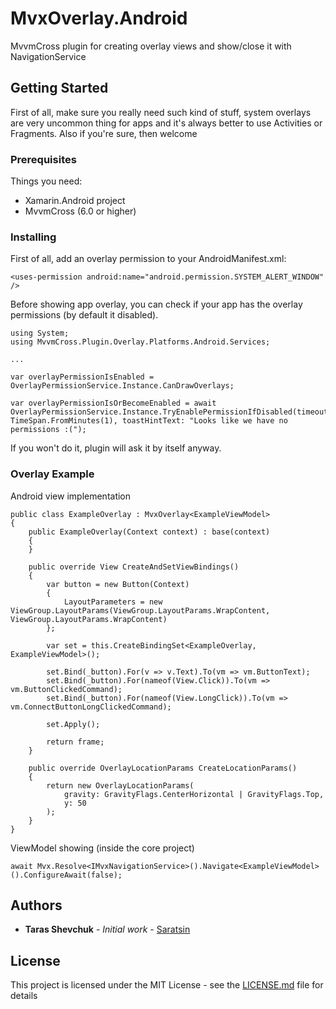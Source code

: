 # MvxOverlay.Android

MvvmCross plugin for creating overlay views and show/close it with NavigationService

## Getting Started

First of all, make sure you really need such kind of stuff, system overlays are very uncommon thing for apps and it's always better to use Activities or Fragments. Also if you're sure, then welcome

### Prerequisites

Things you need:
* Xamarin.Android project
* MvvmCross (6.0 or higher)

### Installing

First of all, add an overlay permission to your AndroidManifest.xml:

```
<uses-permission android:name="android.permission.SYSTEM_ALERT_WINDOW" />
```

Before showing app overlay, you can check if your app has the overlay permissions (by default it disabled).

```
using System;
using MvvmCross.Plugin.Overlay.Platforms.Android.Services;

...

var overlayPermissionIsEnabled = OverlayPermissionService.Instance.CanDrawOverlays;

var overlayPermissionIsOrBecomeEnabled = await OverlayPermissionService.Instance.TryEnablePermissionIfDisabled(timeout: TimeSpan.FromMinutes(1), toastHintText: "Looks like we have no permissions :(");

```

If you won't do it, plugin will ask it by itself anyway.

### Overlay Example

Android view implementation

```
public class ExampleOverlay : MvxOverlay<ExampleViewModel>
{
    public ExampleOverlay(Context context) : base(context)
    { 
    }

    public override View CreateAndSetViewBindings()
    {
        var button = new Button(Context)
        {
            LayoutParameters = new ViewGroup.LayoutParams(ViewGroup.LayoutParams.WrapContent, ViewGroup.LayoutParams.WrapContent)
        };

        var set = this.CreateBindingSet<ExampleOverlay, ExampleViewModel>();

        set.Bind(_button).For(v => v.Text).To(vm => vm.ButtonText);
        set.Bind(_button).For(nameof(View.Click)).To(vm => vm.ButtonClickedCommand);
        set.Bind(_button).For(nameof(View.LongClick)).To(vm => vm.ConnectButtonLongClickedCommand);

        set.Apply();

        return frame;
    }

    public override OverlayLocationParams CreateLocationParams()
    {
        return new OverlayLocationParams(
            gravity: GravityFlags.CenterHorizontal | GravityFlags.Top, 
            y: 50
        );
    }
}
```

ViewModel showing (inside the core project)

```
await Mvx.Resolve<IMvxNavigationService>().Navigate<ExampleViewModel>().ConfigureAwait(false);
```


## Authors

* **Taras Shevchuk** - *Initial work* - [Saratsin](https://github.com/Saratsin)

## License

This project is licensed under the MIT License - see the [LICENSE.md](LICENSE.md) file for details
